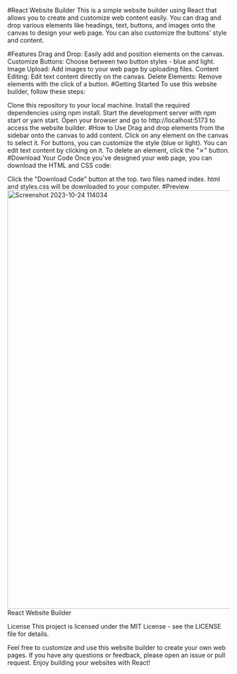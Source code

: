 #React Website Builder
This is a simple website builder using React that allows you to create and customize web content easily. You can drag and drop various elements like headings, text, buttons, and images onto the canvas to design your web page. You can also customize the buttons' style and content.

#Features
Drag and Drop: Easily add and position elements on the canvas.
Customize Buttons: Choose between two button styles - blue and light.
Image Upload: Add images to your web page by uploading files.
Content Editing: Edit text content directly on the canvas.
Delete Elements: Remove elements with the click of a button.
#Getting Started
To use this website builder, follow these steps:

Clone this repository to your local machine.
Install the required dependencies using npm install.
Start the development server with npm start or yarn start.
Open your browser and go to http://localhost:5173 to access the website builder.
#How to Use
Drag and drop elements from the sidebar onto the canvas to add content.
Click on any element on the canvas to select it.
For buttons, you can customize the style (blue or light).
You can edit text content by clicking on it.
To delete an element, click the "⨯" button.
#Download Your Code
Once you've designed your web page, you can download the HTML and CSS code:

Click the "Download Code" button at the top.
two files named index.
html and styles.css will be downloaded to your computer.
#Preview
<img width="947" alt="Screenshot 2023-10-24 114034" src="https://github.com/ifeanyianyanwu/simple_drag_n_drop_website_builder/assets/75376053/5b36a6f7-6218-4558-b7f0-445247464af2">
React Website Builder

License
This project is licensed under the MIT License - see the LICENSE file for details.

Feel free to customize and use this website builder to create your own web pages. If you have any questions or feedback, please open an issue or pull request. Enjoy building your websites with React!
